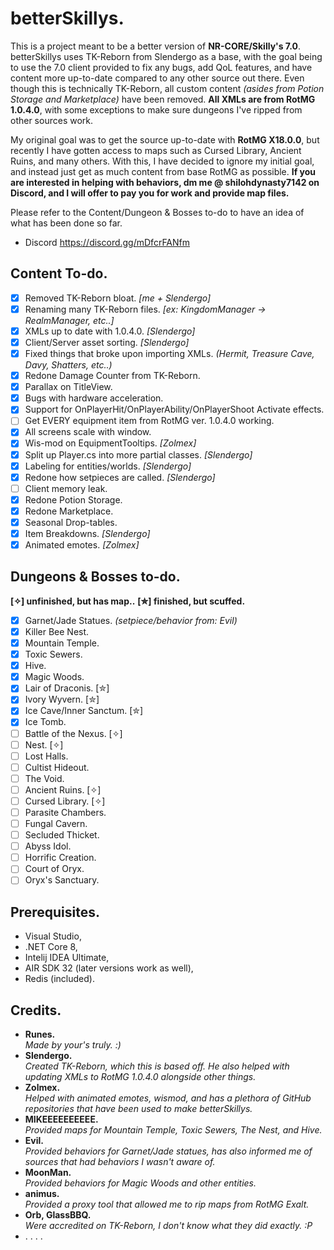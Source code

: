 # betterSkillys.
This is a project meant to be a better version of **NR-CORE/Skilly's 7.0**. betterSkillys uses TK-Reborn from Slendergo as a base, with the goal being to use the 7.0 client provided to fix any bugs, add QoL features, and have content more up-to-date compared to any other source out there. Even though this is technically TK-Reborn, all custom content *(asides from Potion Storage and Marketplace)* have been removed. **All XMLs are from RotMG 1.0.4.0**, with some exceptions to make sure dungeons I've ripped from other sources work.

My original goal was to get the source up-to-date with **RotMG X18.0.0**, but recently I have gotten access to maps such as Cursed Library, Ancient Ruins, and many others. With this, I have decided to ignore my initial goal, and instead just get as much content from base RotMG as possible. **If you are interested in helping with behaviors, dm me @ shilohdynasty7142 on Discord, and I will offer to pay you for work and provide map files.**

Please refer to the Content/Dungeon & Bosses to-do to have an idea of what has been done so far.
- Discord https://discord.gg/mDfcrFANfm

## Content To-do.
- [x] Removed TK-Reborn bloat. *[me + Slendergo]*
- [x] Renaming many TK-Reborn files. *[ex: KingdomManager -> RealmManager, etc..]*
- [x] XMLs up to date with 1.0.4.0. *[Slendergo]*
- [x] Client/Server asset sorting. *[Slendergo]*
- [x] Fixed things that broke upon importing XMLs. *(Hermit, Treasure Cave, Davy, Shatters, etc..)*
- [x] Redone Damage Counter from TK-Reborn.
- [x] Parallax on TitleView.
- [x] Bugs with hardware acceleration.
- [x] Support for OnPlayerHit/OnPlayerAbility/OnPlayerShoot Activate effects.
- [ ] Get EVERY equipment item from RotMG ver. 1.0.4.0 working.
- [x] All screens scale with window.
- [x] Wis-mod on EquipmentTooltips. *[Zolmex]*
- [x] Split up Player.cs into more partial classes. *[Slendergo]*
- [x] Labeling for entities/worlds. *[Slendergo]*
- [x] Redone how setpieces are called. *[Slendergo]*
- [ ] Client memory leak.
- [x] Redone Potion Storage.
- [x] Redone Marketplace.
- [x] Seasonal Drop-tables.
- [x] Item Breakdowns. *[Slendergo]*
- [x] Animated emotes. *[Zolmex]*

## Dungeons & Bosses to-do.
**[✧] unfinished, but has map..**
**[✮] finished, but scuffed.**
- [x] Garnet/Jade Statues. *(setpiece/behavior from: Evil)*
- [x] Killer Bee Nest.
- [x] Mountain Temple.
- [x] Toxic Sewers.
- [x] Hive.
- [x] Magic Woods.
- [x] Lair of Draconis. [✮]
- [x] Ivory Wyvern. [✮]
- [x] Ice Cave/Inner Sanctum. [✮]
- [x] Ice Tomb. 
- [ ] Battle of the Nexus. [✧]
- [ ] Nest. [✧]
- [ ] Lost Halls.
- [ ] Cultist Hideout.
- [ ] The Void.
- [ ] Ancient Ruins. [✧]
- [ ] Cursed Library. [✧]
- [ ] Parasite Chambers.
- [ ] Fungal Cavern.
- [ ] Secluded Thicket.
- [ ] Abyss Idol.
- [ ] Horrific Creation.
- [ ] Court of Oryx.
- [ ] Oryx's Sanctuary.

## Prerequisites.
- Visual Studio,
- .NET Core 8,
- Intelij IDEA Ultimate,
- AIR SDK 32 (later versions work as well),
- Redis (included).

## Credits.
- **Runes.** <br />
*Made by your's truly. :)*
- **Slendergo.** <br />
*Created TK-Reborn, which this is based off.
He also helped with updating XMLs to RotMG 1.0.4.0 alongside other things.*
- **Zolmex.** <br />
*Helped with animated emotes, wismod, and has a plethora
of GitHub repositories that have been used to make betterSkillys.*
- **MIKEEEEEEEEEE.** <br />
*Provided maps for Mountain Temple, Toxic Sewers, The Nest, and Hive.*
- **Evil.** <br />
*Provided behaviors for Garnet/Jade statues, 
has also informed me of sources that had behaviors I wasn't aware of.*
- **MoonMan.** <br />
*Provided behaviors for Magic Woods and other entities.*
- **animus.** <br />
*Provided a proxy tool that allowed me to rip maps from RotMG Exalt.*
- **Orb, GlassBBQ.** <br />
*Were accredited on TK-Reborn, I don't know what they did exactly. :P*
- . . . .
